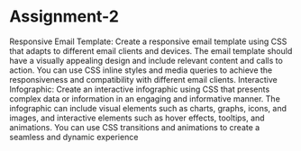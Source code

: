 # Assignment-2
Responsive Email Template: Create a responsive email template using CSS that adapts to different email clients and devices. The email template should have a visually appealing design and include relevant content and calls to action. You can use CSS inline styles and media queries to achieve the responsiveness and compatibility with different email clients.
Interactive Infographic: Create an interactive infographic using CSS that presents complex data or information in an engaging and informative manner. The infographic can include visual elements such as charts, graphs, icons, and images, and interactive elements such as hover effects, tooltips, and animations. You can use CSS transitions and animations to create a seamless and dynamic experience
